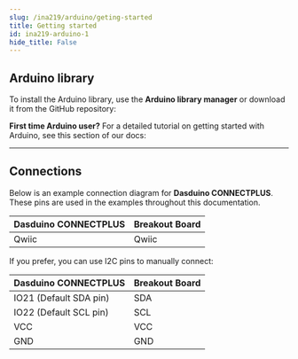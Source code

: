 ```yaml
---
slug: /ina219/arduino/geting-started 
title: Getting started
id: ina219-arduino-1 
hide_title: False
---
```


## Arduino library

To install the Arduino library, use the **Arduino library manager** or download it from the GitHub repository:
<QuickLink  
  title="Voltage & current sensor INA219 breakout Arduino library"  
  description="Voltage & current sensor INA219 breakout Arduino library by Soldered"  
  url="https://github.com/SolderedElectronics/Soldered-INA219-Current-Sensor-Arduino-Library"  
/>  

<InfoBox>

**First time Arduino user?** For a detailed tutorial on getting started with Arduino, see this section of our docs:

<QuickLink  
  title="Getting started with Arduino"  
  description="A full, comprehensive tutorial on how to fully set up and upload code for the first time on an Arduino board, from scratch!"  
  url="/documentation/arduino/quick-start-guide"  
/>  

</InfoBox>

---

## Connections

Below is an example connection diagram for **Dasduino CONNECTPLUS**. These pins are used in the examples throughout this documentation.

| **Dasduino CONNECTPLUS** | **Breakout Board** |
| ------------------------ | ------------------ |
| Qwiic                    | Qwiic              |

<InfoBox>

If you prefer, you can use I2C pins to manually connect:

| **Dasduino CONNECTPLUS** | **Breakout Board** |
| ------------------------ | ------------------ |
| IO21 (Default SDA pin)   | SDA                |
| IO22 (Default SCL pin)   | SCL                |
| VCC                      | VCC                |
| GND                      | GND                |

</InfoBox>